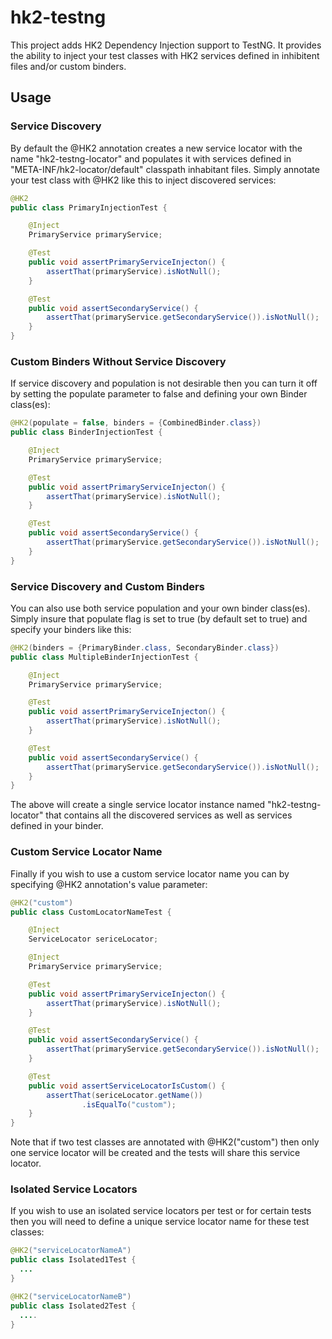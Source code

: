 [//]: # " DO NOT ALTER OR REMOVE COPYRIGHT NOTICES OR THIS HEADER. "
[//]: # "  "
[//]: # " Copyright (c) 2013-2017 Oracle and/or its affiliates. All rights reserved. "
[//]: # "  "
[//]: # " The contents of this file are subject to the terms of either the GNU "
[//]: # " General Public License Version 2 only (''GPL'') or the Common Development "
[//]: # " and Distribution License(''CDDL'') (collectively, the ''License'').  You "
[//]: # " may not use this file except in compliance with the License.  You can "
[//]: # " obtain a copy of the License at "
[//]: # " https://oss.oracle.com/licenses/CDDL+GPL-1.1 "
[//]: # " or LICENSE.txt.  See the License for the specific "
[//]: # " language governing permissions and limitations under the License. "
[//]: # "  "
[//]: # " When distributing the software, include this License Header Notice in each "
[//]: # " file and include the License file at LICENSE.txt. "
[//]: # "  "
[//]: # " GPL Classpath Exception: "
[//]: # " Oracle designates this particular file as subject to the ''Classpath'' "
[//]: # " exception as provided by Oracle in the GPL Version 2 section of the License "
[//]: # " file that accompanied this code. "
[//]: # "  "
[//]: # " Modifications: "
[//]: # " If applicable, add the following below the License Header, with the fields "
[//]: # " enclosed by brackets [] replaced by your own identifying information: "
[//]: # " ''Portions Copyright [year] [name of copyright owner]'' "
[//]: # "  "
[//]: # " Contributor(s): "
[//]: # " If you wish your version of this file to be governed by only the CDDL or "
[//]: # " only the GPL Version 2, indicate your decision by adding ''[Contributor] "
[//]: # " elects to include this software in this distribution under the [CDDL or GPL "
[//]: # " Version 2] license.''  If you don't indicate a single choice of license, a "
[//]: # " recipient has the option to distribute your version of this file under "
[//]: # " either the CDDL, the GPL Version 2 or to extend the choice of license to "
[//]: # " its licensees as provided above.  However, if you add GPL Version 2 code "
[//]: # " and therefore, elected the GPL Version 2 license, then the option applies "
[//]: # " only if the new code is made subject to such option by the copyright "
[//]: # " holder. "

# hk2-testng


This project adds HK2 Dependency Injection support to TestNG. It provides the ability to inject your test classes with HK2 services defined in inhibitent files and/or custom binders.

## Usage


### Service Discovery

By default the @HK2 annotation creates a new service locator with the name "hk2-testng-locator" and populates it with services defined in "META-INF/hk2-locator/default" classpath inhabitant files. Simply annotate your test class with @HK2 like this to inject discovered services:


```java
@HK2
public class PrimaryInjectionTest {

    @Inject
    PrimaryService primaryService;

    @Test
    public void assertPrimaryServiceInjecton() {
        assertThat(primaryService).isNotNull();
    }

    @Test
    public void assertSecondaryService() {
        assertThat(primaryService.getSecondaryService()).isNotNull();
    }
}
```

### Custom Binders Without Service Discovery

If service discovery and population is not desirable then you can turn it off by setting the populate parameter to false and defining your own Binder class(es):


```java
@HK2(populate = false, binders = {CombinedBinder.class})
public class BinderInjectionTest {

    @Inject
    PrimaryService primaryService;

    @Test
    public void assertPrimaryServiceInjecton() {
        assertThat(primaryService).isNotNull();
    }

    @Test
    public void assertSecondaryService() {
        assertThat(primaryService.getSecondaryService()).isNotNull();
    }
}
```

### Service Discovery and Custom Binders

You can also use both service population and your own binder class(es). Simply insure that populate flag is set to true (by default set to true) and specify your binders like this:

```java
@HK2(binders = {PrimaryBinder.class, SecondaryBinder.class})
public class MultipleBinderInjectionTest {

    @Inject
    PrimaryService primaryService;

    @Test
    public void assertPrimaryServiceInjecton() {
        assertThat(primaryService).isNotNull();
    }

    @Test
    public void assertSecondaryService() {
        assertThat(primaryService.getSecondaryService()).isNotNull();
    }
}
```

The above will create a single service locator instance named "hk2-testng-locator" that contains all the discovered services as well as services defined in your binder.


### Custom Service Locator Name

Finally if you wish to use a custom service locator name you can by specifying @HK2 annotation's value parameter:

```java
@HK2("custom")
public class CustomLocatorNameTest {

    @Inject
    ServiceLocator sericeLocator;

    @Inject
    PrimaryService primaryService;

    @Test
    public void assertPrimaryServiceInjecton() {
        assertThat(primaryService).isNotNull();
    }

    @Test
    public void assertSecondaryService() {
        assertThat(primaryService.getSecondaryService()).isNotNull();
    }

    @Test
    public void assertServiceLocatorIsCustom() {
        assertThat(sericeLocator.getName())
                .isEqualTo("custom");
    }
}
```

Note that if two test classes are annotated with @HK2("custom") then only one service locator will be created and the tests will share this service locator. 


### Isolated Service Locators

If you wish to use an isolated service locators per test or for certain tests then you will need to define a unique service locator name for these test classes:


```java
@HK2("serviceLocatorNameA")
public class Isolated1Test {
  ...
}

@HK2("serviceLocatorNameB")
public class Isolated2Test {
  ....
}
```
